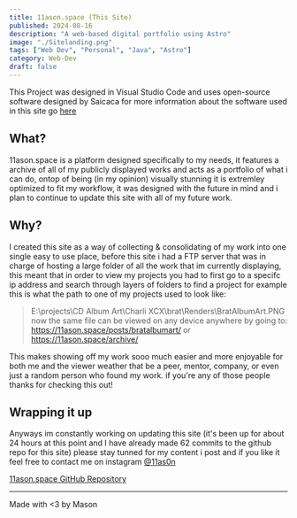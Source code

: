 ```yaml
---
title: 11ason.space (This Site)
published: 2024-08-16
description: "A web-based digital portfolio using Astro"
image: "./Sitelanding.png"
tags: ["Web Dev", "Personal", "Java", "Astro"]
category: Web-Dev
draft: false
---
```

This Project was designed in Visual Studio Code and uses open-source software designed by Saicaca for more information about the software used in this site go [here](https://github.com/saicaca/fuwari)


## What?
11ason.space is a platform designed specifically to my needs, it features a archive of all of my publicly displayed works and acts as a portfolio of what i can do, ontop of being (in my opinion) visually stunning it is extremley optimized to fit my workflow, it was designed with the future in mind and i plan to continue to update this site with all of my future work.

## Why?
I created this site as a way of collecting & consolidating of my work into one single easy to use place, before this site i had a FTP server that was in charge of hosting a large folder of all the work that im currently displaying, this meant that in order to view my projects you had to first go to a specifc ip address and search through layers of folders to find a project for example this is what the path to one of my projects used to look like:
>E:\projects\CD Album Art\Charli XCX\brat\Renders\BratAlbumArt.PNG
now the same file can be viewed on any device anywhere by going to:
>https://11ason.space/posts/bratalbumart/ or https://11ason.space/archive/

This makes showing off my work sooo much easier and more enjoyable for both me and the viewer weather that be a peer, mentor, company, or even just a random person who found my work.
if you're any of those people thanks for checking this out!

## Wrapping it up
Anyways im constantly working on updating this site (it's been up for about 24 hours at this point and I have already made 62 commits to the github repo for this site) please stay tunned for my content i post and if you like it feel free to contact me on instagram [@11as0n](Https://instagram.com/11as0n)


[11ason.space GitHub Repository](https://github.com/11ason/home)

---

Made with <3 by Mason
